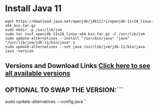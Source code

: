 # Install Java 11
```
wget https://download.java.net/openjdk/jdk11/ri/openjdk-11+28_linux-x64_bin.tar.gz
sudo mkdir -p /usr/lib/jvm
sudo tar zxvf openjdk-11+28_linux-x64_bin.tar.gz -C /usr/lib/jvm
sudo update-alternatives --install "/usr/bin/java" "java" "/usr/lib/jvm/jdk-11/bin/java" 1
sudo update-alternatives --set java /usr/lib/jvm/jdk-11/bin/java
java -version
```

## Versions and Download Links [Click here to see all available versions](https://jdk.java.net)

## OPTIONAL TO SWAP THE VERSION:```
sudo update-alternatives --config java```